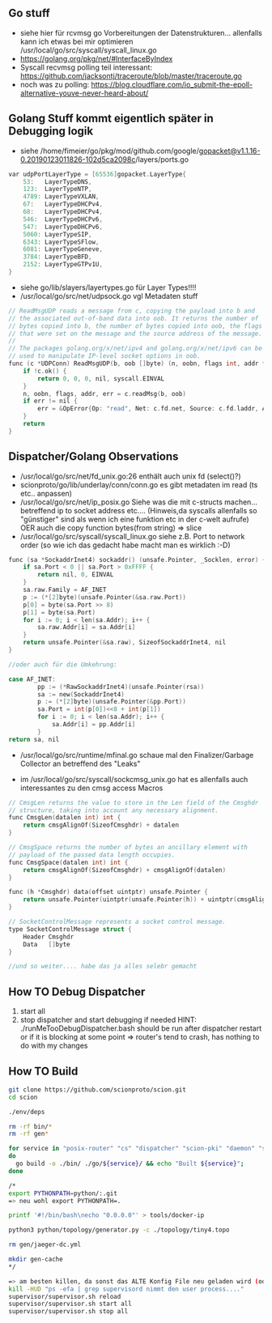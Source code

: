 ## Go stuff
* siehe hier für rcvmsg go Vorbereitungen der Datenstrukturen... allenfalls kann ich etwas bei mir optimieren /usr/local/go/src/syscall/syscall_linux.go
* https://golang.org/pkg/net/#InterfaceByIndex
* Syscall recvmsg polling teil interessant: https://github.com/jacksontj/traceroute/blob/master/traceroute.go
* noch was zu polling: https://blog.cloudflare.com/io_submit-the-epoll-alternative-youve-never-heard-about/

## Golang Stuff kommt eigentlich später in Debugging logik
* siehe /home/fimeier/go/pkg/mod/github.com/google/gopacket@v1.1.16-0.20190123011826-102d5ca2098c/layers/ports.go
```c
var udpPortLayerType = [65536]gopacket.LayerType{
	53:   LayerTypeDNS,
	123:  LayerTypeNTP,
	4789: LayerTypeVXLAN,
	67:   LayerTypeDHCPv4,
	68:   LayerTypeDHCPv4,
	546:  LayerTypeDHCPv6,
	547:  LayerTypeDHCPv6,
	5060: LayerTypeSIP,
	6343: LayerTypeSFlow,
	6081: LayerTypeGeneve,
	3784: LayerTypeBFD,
	2152: LayerTypeGTPv1U,
}
```

* siehe go/lib/slayers/layertypes.go für Layer Types!!!!
* /usr/local/go/src/net/udpsock.go vgl Metadaten stuff
```c
// ReadMsgUDP reads a message from c, copying the payload into b and
// the associated out-of-band data into oob. It returns the number of
// bytes copied into b, the number of bytes copied into oob, the flags
// that were set on the message and the source address of the message.
//
// The packages golang.org/x/net/ipv4 and golang.org/x/net/ipv6 can be
// used to manipulate IP-level socket options in oob.
func (c *UDPConn) ReadMsgUDP(b, oob []byte) (n, oobn, flags int, addr *UDPAddr, err error) {
	if !c.ok() {
		return 0, 0, 0, nil, syscall.EINVAL
	}
	n, oobn, flags, addr, err = c.readMsg(b, oob)
	if err != nil {
		err = &OpError{Op: "read", Net: c.fd.net, Source: c.fd.laddr, Addr: c.fd.raddr, Err: err}
	}
	return
}
```

## Dispatcher/Golang Observations
* /usr/local/go/src/net/fd_unix.go:26 enthält auch unix fd (select()?)
* scionproto/go/lib/underlay/conn/conn.go es gibt metadaten im read (ts etc.. anpassen)
* /usr/local/go/src/net/ip_posix.go Siehe was die mit c-structs machen... betreffend ip to socket address etc.... (Hinweis,da syscalls allenfalls so "günstiger" sind als wenn ich eine funktion etc in der c-welt aufrufe) OER auch die copy function bytes(from string) => slice
* /usr/local/go/src/syscall/syscall_linux.go siehe z.B. Port to network order (so wie ich das gedacht habe macht man es wirklich :-D)
```c
func (sa *SockaddrInet4) sockaddr() (unsafe.Pointer, _Socklen, error) {
	if sa.Port < 0 || sa.Port > 0xFFFF {
		return nil, 0, EINVAL
	}
	sa.raw.Family = AF_INET
	p := (*[2]byte)(unsafe.Pointer(&sa.raw.Port))
	p[0] = byte(sa.Port >> 8)
	p[1] = byte(sa.Port)
	for i := 0; i < len(sa.Addr); i++ {
		sa.raw.Addr[i] = sa.Addr[i]
	}
	return unsafe.Pointer(&sa.raw), SizeofSockaddrInet4, nil
}

//oder auch für die Umkehrung:

case AF_INET:
		pp := (*RawSockaddrInet4)(unsafe.Pointer(rsa))
		sa := new(SockaddrInet4)
		p := (*[2]byte)(unsafe.Pointer(&pp.Port))
		sa.Port = int(p[0])<<8 + int(p[1])
		for i := 0; i < len(sa.Addr); i++ {
			sa.Addr[i] = pp.Addr[i]
		}
return sa, nil
```

* /usr/local/go/src/runtime/mfinal.go schaue mal den Finalizer/Garbage Collector an betreffend des "Leaks"

* im /usr/local/go/src/syscall/sockcmsg_unix.go hat es allenfalls auch interessantes zu den cmsg access Macros
```c
// CmsgLen returns the value to store in the Len field of the Cmsghdr
// structure, taking into account any necessary alignment.
func CmsgLen(datalen int) int {
	return cmsgAlignOf(SizeofCmsghdr) + datalen
}

// CmsgSpace returns the number of bytes an ancillary element with
// payload of the passed data length occupies.
func CmsgSpace(datalen int) int {
	return cmsgAlignOf(SizeofCmsghdr) + cmsgAlignOf(datalen)
}

func (h *Cmsghdr) data(offset uintptr) unsafe.Pointer {
	return unsafe.Pointer(uintptr(unsafe.Pointer(h)) + uintptr(cmsgAlignOf(SizeofCmsghdr)) + offset)
}

// SocketControlMessage represents a socket control message.
type SocketControlMessage struct {
	Header Cmsghdr
	Data   []byte
}

//und so weiter.... habe das ja alles selebr gemacht
```

## How TO Debug Dispatcher
1. start all
2. stop dispatcher and start debugging if needed
HINT: ./runMeTooDebugDispatcher.bash should be run after dispatcher restart or if it is blocking at some point => router's tend to crash, has nothing to do with my changes


## How TO Build


```bash
git clone https://github.com/scionproto/scion.git
cd scion

./env/deps

rm -rf bin/*
rm -rf gen*

for service in "posix-router" "cs" "dispatcher" "scion-pki" "daemon" "scion";
do
  go build -o ./bin/ ./go/${service}/ && echo "Built ${service}";
done

/*
export PYTHONPATH=python/:.git 
=> neu wohl export PYTHONPATH=.

printf '#!/bin/bash\necho "0.0.0.0"' > tools/docker-ip

python3 python/topology/generator.py -c ./topology/tiny4.topo

rm gen/jaeger-dc.yml

mkdir gen-cache
*/

=> am besten killen, da sonst das ALTE Konfig File neu geladen wird (oder neustarten)
kill -HUD "ps -efa | grep supervisord nimmt den user process...."
supervisor/supervisor.sh reload
supervisor/supervisor.sh start all
supervisor/supervisor.sh stop all
```